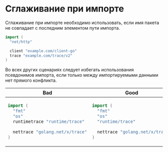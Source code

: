 # Сглаживание при импорте

Сглаживание при импорте необходимо использовать, если имя пакета не совпадает с последним
элементом пути импорта.

```go
import (
  "net/http"

  client "example.com/client-go"
  trace "example.com/trace/v2"
)
```

Во всех других сценариях следует избегать использования псевдонимов импорта, если
только между импортируемыми данными нет прямого конфликта.

<table>
<thead><tr><th>Bad</th><th>Good</th></tr></thead>
<tbody>
<tr><td>

```go
import (
  "fmt"
  "os"
  runtimetrace "runtime/trace"

  nettrace "golang.net/x/trace"
)
```

</td><td>

```go
import (
  "fmt"
  "os"
  "runtime/trace"

  nettrace "golang.net/x/trace"
)
```

</td></tr>
</tbody></table>
